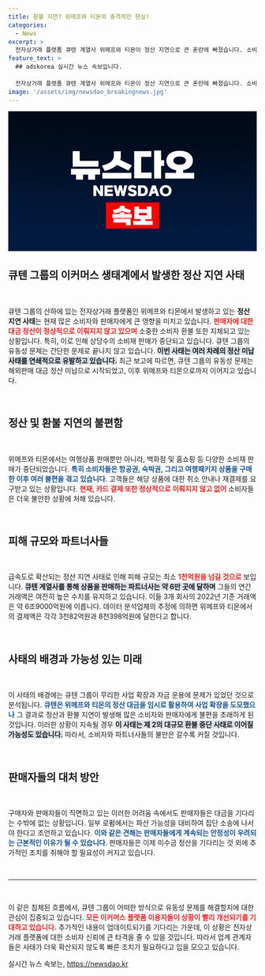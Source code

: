 ```yaml
---
title: 환불 지연? 위메프와 티몬의 충격적인 현실!
categories:
  - News
excerpt: >
  전자상거래 플랫폼 큐텐 계열사 위메프와 티몬이 정산 지연으로 큰 혼란에 빠졌습니다. 소비자는 환불 지연과 거래 중단으로 피해를 입고 있으며, 피해 규모는 최소 1천억원에 이를 것으로 예상됩니다. 이 사태는 제2의 머지 사태 우려까지 낳고 있습니다. 클릭해 자세한 내용을 확인하세요!
feature_text: >
  ## adskorea 실시간 뉴스 속보입니다.

  전자상거래 플랫폼 큐텐 계열사 위메프와 티몬이 정산 지연으로 큰 혼란에 빠졌습니다. 소비자는 환불 지연과 거래 중단으로 피해를 입고 있으며, 피해 규모는 최소 1천억원에 이를 것으로 예상됩니다. 이 사태는 제2의 머지 사태 우려까지 낳고 있습니다. 클릭해 자세한 내용을 확인하세요!
image: '/assets/img/newsdao_breakingnews.jpg'
---
```


<p><img src="/assets/img/newsdao_breakingnews.jpg" alt="adskorea 속보" /></p>

<h2 data-ke-size="size26">큐텐 그룹의 이커머스 생태계에서 발생한 정산 지연 사태</h2>

<p data-ke-size="size16">&nbsp;</p>

<p>큐텐 그룹의 산하에 있는 전자상거래 플랫폼인 위메프와 티몬에서 발생하고 있는 <b>정산 지연 사태</b>는 현재 많은 소비자와 판매자에게 큰 영향을 미치고 있습니다. <b><span style="color: #ee2323;">판매자에 대한 대금 정산이 정상적으로 이뤄지지 않고 있으며</span></b> 소중한 소비자 환불 또한 지체되고 있는 상황입니다. 특히, 이로 인해 상당수의 소비재 판매가 중단되고 있습니다. 큐텐 그룹의 유동성 문제는 간단한 문제로 끝나지 않고 있습니다. <b><span style="background-color: #21538527;">이번 사태는 여러 차례의 정산 미납 사태를 연쇄적으로 유발하고 있습니다.</span></b> 최근 보고에 따르면, 큐텐 그룹의 유동성 문제는 해외판매 대금 정산 미납으로 시작되었고, 이후 위메프와 티몬으로까지 이어지고 있습니다.</p>

<p data-ke-size="size16">&nbsp;</p>

<h2 data-ke-size="size26">정산 및 환불 지연의 불편함</h2>

<p data-ke-size="size16">&nbsp;</p>

<p>위메프와 티몬에서는 여행상품 판매뿐만 아니라, 백화점 및 홈쇼핑 등 다양한 소비재 판매가 중단되었습니다. <b><span style="color: #1a5490;">특히 소비자들은 항공권, 숙박권, 그리고 여행패키지 상품을 구매한 이후 여러 불편을 겪고 있습니다</span></b>. 고객들은 해당 상품에 대한 취소 안내나 재결제를 요구받고 있는 상황입니다. <b><span style="color: #ee2323;">현재, 카드 결제 또한 정상적으로 이뤄지지 않고 없어</span></b> 소비자들은 더욱 불안한 상황에 처해 있습니다.</p>

<p data-ke-size="size16">&nbsp;</p>

<h2 data-ke-size="size26">피해 규모와 파트너사들</h2>

<p data-ke-size="size16">&nbsp;</p>

<p>급속도로 확산되는 정산 지연 사태로 인해 피해 규모는 최소 <b><span style="color: #ee2323;">1천억원을 넘길 것으로</span></b> 보입니다. <b><span style="background-color: #21538527;">큐텐 계열사를 통해 상품을 판매하는 파트너사는 약 6만 곳에 달하며</span></b> 그들의 연간 거래액은 여전히 높은 수치를 유지하고 있습니다. 이들 3개 회사의 2022년 기준 거래액은 약 6조9000억원에 이릅니다. 데이터 분석업체의 추정에 의하면 위메프와 티몬에서의 결제액은 각각 3천82억원과 8천398억원에 달한다고 합니다.</p>

<p data-ke-size="size16">&nbsp;</p>

<h2 data-ke-size="size26">사태의 배경과 가능성 있는 미래</h2>

<p data-ke-size="size16">&nbsp;</p>

<p>이 사태의 배경에는 큐텐 그룹이 무리한 사업 확장과 자금 운용에 문제가 있었던 것으로 분석됩니다. <b><span style="color: #1a5490;">큐텐은 위메프와 티몬의 정산 대금을 임시로 활용하여 사업 확장을 도모했으나</span></b> 그 결과로 정산과 환불 지연이 발생해 많은 소비자와 판매자에게 불편을 초래하게 된 것입니다. 이러한 상황이 지속될 경우 <b><span style="background-color: #21538527;">이 사태는 제 2의 대규모 환불 중단 사태로 이어질 가능성도 있습니다.</span></b> 따라서, 소비자와 파트너사들의 불만은 갈수록 커질 것입니다.</p>

<p data-ke-size="size16">&nbsp;</p>

<h2 data-ke-size="size26">판매자들의 대처 방안</h2>

<p data-ke-size="size16">&nbsp;</p>

<p>구매자와 판매자들이 직면하고 있는 이러한 어려움 속에서도 판매자들은 대금을 기다리는 수밖에 없는 상황입니다. 일부 로펌에서는 파산 가능성을 대비하여 집단 소송에 나서야 한다고 조언하고 있습니다. <b><span style="color: #1a5490;">이와 같은 견해는 판매자들에게 계속되는 안정성이 우려되는 근본적인 이유가 될 수 있습니다</span></b>. 판매자들은 이제 미수금 정산을 기다리는 것 외에 추가적인 조치를 취해야 할 필요성이 커지고 있습니다.</p>

<p data-ke-size="size16">&nbsp;</p>

<hr>

<p data-ke-size="size16">&nbsp;</p>

<p>이 같은 침체된 흐름에서, 큐텐 그룹이 어떠한 방식으로 유동성 문제를 해결할지에 대한 관심이 집중되고 있습니다. <b><span style="color: #ee2323;">모든 이커머스 플랫폼 이용자들이 상황이 빨리 개선되기를 기대하고 있습니다.</span></b> 추가적인 내용이 업데이트되기를 기다리는 가운데, 이 상황은 전자상거래 플랫폼에 대한 소비자 신뢰에 큰 타격을 줄 수 있을 것입니다. 따라서 업계 관계자들은 사태가 더욱 확산되지 않도록 빠른 조치가 필요하다고 입을 모으고 있습니다.</p>
실시간 뉴스 속보는, <a href="https://newsdao.kr" rel="dofollow">https://newsdao.kr</a>


